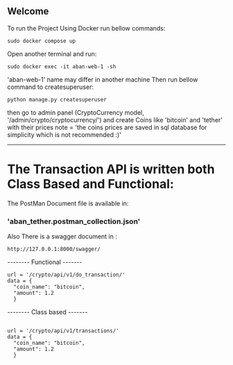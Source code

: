 
<h2>Welcome</h2> 

To run the Project Using Docker run bellow commands:

    sudo docker compose up

  Open another terminal and run:
  
    sudo docker exec -it aban-web-1 -sh
'aban-web-1' name may differ in another machine
Then run bellow command to createsuperuser:

    python manage.py createsuperuser

    
then go to admin panel (CryptoCurrency model, '/admin/crypto/cryptocurrency/') and create Coins like 'bitcoin' and 'tether' with their prices
note = 'the coins prices are saved in sql database for simplicity which is not recommended :)'

 --------------------------------------------------------------------
<h1>The Transaction API is written both Class Based and Functional:</h1>
The PostMan Document file is available in: 
<h3>'aban_tether.postman_collection.json'</h3>


Also There is a swagger document in :
```
http://127.0.0.1:8000/swagger/
```

-------- Functional -------

```
url = '/crypto/api/v1/do_transaction/'
data = {
  "coin_name": "bitcoin",
  "amount": 1.2
  }
```
-------- Class based -------
```

url = '/crypto/api/v1/transactions/'
data = {
  "coin_name": "bitcoin",
  "amount": 1.2
  }
```


  
